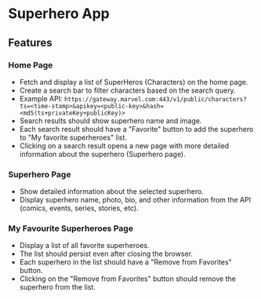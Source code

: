 # Superhero App

## Features

### Home Page

- Fetch and display a list of SuperHeros (Characters) on the home page.
- Create a search bar to filter characters based on the search query.
- Example API: `https://gateway.marvel.com:443/v1/public/characters?ts=<time-stamp>&apikey=<public-key>&hash=<md5(ts+privateKey+publicKey)>`
- Search results should show superhero name and image.
- Each search result should have a "Favorite" button to add the superhero to "My favorite superheroes" list.
- Clicking on a search result opens a new page with more detailed information about the superhero (Superhero page).

### Superhero Page

- Show detailed information about the selected superhero.
- Display superhero name, photo, bio, and other information from the API (comics, events, series, stories, etc).

### My Favourite Superheroes Page

- Display a list of all favorite superheroes.
- The list should persist even after closing the browser.
- Each superhero in the list should have a "Remove from Favorites" button.
- Clicking on the "Remove from Favorites" button should remove the superhero from the list.

